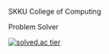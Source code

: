 SKKU College of Computing

Problem Solver

[![solved.ac tier](http://mazassumnida.wtf/api/generate_badge?boj=st42597)](https://solved.ac/st42597)
